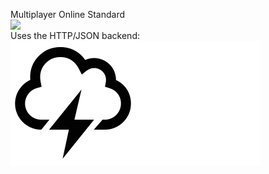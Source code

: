 Multiplayer Online Standard  
<a href="https://github.com/tinspin/fuse"><img style="vertical-align: top;" src="https://raw.githubusercontent.com/tinspin/fuse/84bc0d889414579074588b0d57d8534cbb5871cb/res/svg/mos.svg"></a>  
Uses&nbsp;the&nbsp;HTTP/JSON&nbsp;backend:  
<a href="https://github.com/tinspin/rupy"><img src="https://raw.githubusercontent.com/tinspin/rupy/4ab21ef3c5c8046f931af2b055bf78ad8425ff1a/res/logo.svg"><img src="https://raw.githubusercontent.com/tinspin/rupy/4ab21ef3c5c8046f931af2b055bf78ad8425ff1a/res/logo_light.svg"></a>
